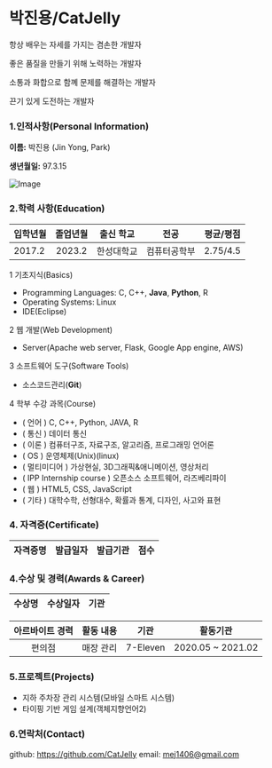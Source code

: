 # 박진용/CatJelly

항상 배우는 자세를 가지는 겸손한 개발자

좋은 품질을 만들기 위해 노력하는 개발자

소통과 화합으로 함꼐 문제를 해결하는 개발자

끈기 있게 도전하는 개발자

### 1.인적사항(Personal Information)  

  **이름:** 박진용 (Jin Yong, Park)
  
  **생년월일:** 97.3.15
  
  ![Image]()
  
### 2.학력 사항(Education)  

| 입학년월 | 졸업년월 | 출신 학교 |전공 | 평균/평점 | 
| :---         |     :---:      |        :---:   |    :---:      | :---:       |  
| 2017.2 | 2023.2 | 한성대학교   |컴퓨터공학부 | 2.75/4.5 |

<!--### 3. 보유기술(Technical Skills)-->

1  기초지식(Basics)
* Programming Languages: C, C++, **Java**, **Python**, R
* Operating Systems: Linux
* IDE(Eclipse)

2 웹 개발(Web Development)
* Server(Apache web server, Flask, Google App engine, AWS)

3 소프트웨어 도구(Software Tools)
* 소스코드관리(__Git__)

4 학부 수강 과목(Course)
* ( 언어 ) C, C++, Python, JAVA, R
* ( 통신 ) 데이터 통신 
* ( 이론 ) 컴퓨터구조, 자료구조, 알고리즘, 프로그래밍 언어론
* ( OS ) 운영체제(Unix)(linux)
* ( 멀티미디어 ) 가상현실, 3D그래픽&애니메이션, 영상처리
* ( IPP Internship course ) 오픈소스 소프트웨어, 라즈베리파이
* ( 웹 ) HTML5, CSS, JavaScript
* ( 기타 ) 대학수학, 선형대수, 확률과 통계, 디자인, 사고와 표현  

### 4. 자격증(Certificate)

| 자격증명 | 발급일자  | 발급기관| 점수 | 
| :---         |     :---:      |     :---:   |   :---:   |  

### 4.수상 및 경력(Awards & Career)

| 수상명 | 수상일자 | 기관 |
| :---         |     :---      |         :---:    |


| 아르바이트 경력 | 활동 내용 |  기관  |  활동기관  |
| :-----: | :-----: | :-----: | :-----: |
|  편의점  | 매장 관리 | 7-Eleven | 2020.05 ~ 2021.02 |

### 5.프로젝트(Projects)
 - 지하 주차장 관리 시스템(모바일 스마트 시스템)
 - 타이핑 기반 게임 설계(객체지향언어2)

### 6.연락처(Contact)
github: https://github.com/CatJelly 
email: mej1406@gmail.com 

